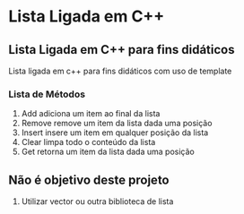 # Lista Ligada em C++
## Lista Ligada em C++ para fins didáticos
Lista ligada em c++ para fins didáticos com uso de template
### Lista de Métodos
1. Add adiciona um item ao final da lista
2. Remove remove um item da lista dada uma posição
3. Insert insere um item em qualquer posição da lista
4. Clear limpa todo o conteúdo da lista
5. Get retorna um item da lista dada uma posição

## Não é objetivo deste projeto 
1. Utilizar vector ou outra biblioteca de lista
